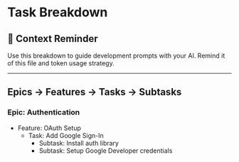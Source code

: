 # Task Breakdown

## 🔁 Context Reminder
Use this breakdown to guide development prompts with your AI. Remind it of this file and token usage strategy.

---

## Epics → Features → Tasks → Subtasks

### Epic: Authentication
- Feature: OAuth Setup
  - Task: Add Google Sign-In
    - Subtask: Install auth library
    - Subtask: Setup Google Developer credentials
